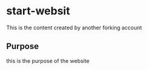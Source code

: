 # start-websit

This is the content created by another forking account

## Purpose

this is the purpose of the website